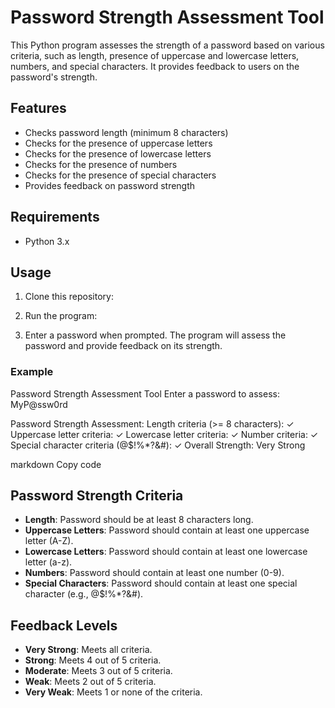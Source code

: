 # Password Strength Assessment Tool

This Python program assesses the strength of a password based on various criteria, such as length, presence of uppercase and lowercase letters, numbers, and special characters. It provides feedback to users on the password's strength.

## Features

- Checks password length (minimum 8 characters)
- Checks for the presence of uppercase letters
- Checks for the presence of lowercase letters
- Checks for the presence of numbers
- Checks for the presence of special characters
- Provides feedback on password strength

## Requirements

- Python 3.x

## Usage

1. Clone this repository:
  

2. Run the program:
 

3. Enter a password when prompted. The program will assess the password and provide feedback on its strength.

### Example

Password Strength Assessment Tool
Enter a password to assess: MyP@ssw0rd

Password Strength Assessment:
Length criteria (>= 8 characters): ✓
Uppercase letter criteria: ✓
Lowercase letter criteria: ✓
Number criteria: ✓
Special character criteria (@$!%*?&#): ✓
Overall Strength: Very Strong

markdown
Copy code

## Password Strength Criteria

- **Length**: Password should be at least 8 characters long.
- **Uppercase Letters**: Password should contain at least one uppercase letter (A-Z).
- **Lowercase Letters**: Password should contain at least one lowercase letter (a-z).
- **Numbers**: Password should contain at least one number (0-9).
- **Special Characters**: Password should contain at least one special character (e.g., @$!%*?&#).

## Feedback Levels

- **Very Strong**: Meets all criteria.
- **Strong**: Meets 4 out of 5 criteria.
- **Moderate**: Meets 3 out of 5 criteria.
- **Weak**: Meets 2 out of 5 criteria.
- **Very Weak**: Meets 1 or none of the criteria.

